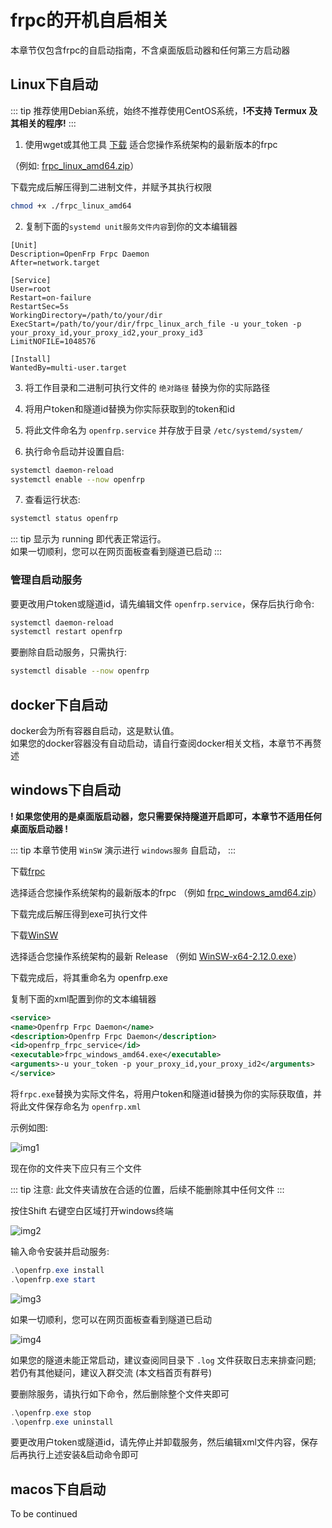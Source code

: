 # frpc的开机自启相关

本章节仅包含frpc的自启动指南，不含桌面版启动器和任何第三方启动器

## Linux下自启动

::: tip
推荐使用Debian系统，始终不推荐使用CentOS系统，**!不支持 Termux 及其相关的程序!**
:::


1. 使用wget或其他工具 [下载](https://d.of.gs/client/) 适合您操作系统架构的最新版本的frpc
   
（例如: [frpc_linux_amd64.zip](https://d.of.gs/client/OpenFRP_0.57.0_e511492b_20240423/frpc_linux_amd64.tar.gz)） 


下载完成后解压得到二进制文件，并赋予其执行权限 <br />

```bash 
chmod +x ./frpc_linux_amd64
```

2. 复制下面的`systemd unit服务文件内容`到你的文本编辑器

```
[Unit]
Description=OpenFrp Frpc Daemon
After=network.target

[Service]
User=root
Restart=on-failure
RestartSec=5s
WorkingDirectory=/path/to/your/dir
ExecStart=/path/to/your/dir/frpc_linux_arch_file -u your_token -p your_proxy_id,your_proxy_id2,your_proxy_id3
LimitNOFILE=1048576

[Install]
WantedBy=multi-user.target
```

3. 将工作目录和二进制可执行文件的 `绝对路径` 替换为你的实际路径

4. 将用户token和隧道id替换为你实际获取到的token和id

5. 将此文件命名为 `openfrp.service` 并存放于目录 `/etc/systemd/system/`

6. 执行命令启动并设置自启: 

```bash
systemctl daemon-reload
systemctl enable --now openfrp
```

7. 查看运行状态: 

```bash
systemctl status openfrp
```

::: tip
显示为 running 即代表正常运行。<br />
如果一切顺利，您可以在网页面板查看到隧道已启动
:::


### 管理自启动服务
要更改用户token或隧道id，请先编辑文件 `openfrp.service`，保存后执行命令:

```bash
systemctl daemon-reload
systemctl restart openfrp
```

要删除自启动服务，只需执行: 

```bash
systemctl disable --now openfrp
```

## docker下自启动

docker会为所有容器自启动，这是默认值。<br />
如果您的docker容器没有自动启动，请自行查阅docker相关文档，本章节不再赘述

## windows下自启动

**! 如果您使用的是桌面版启动器，您只需要保持隧道开启即可，本章节不适用任何桌面版启动器 !**

::: tip
本章节使用 `WinSW` 演示进行 `windows服务` 自启动，
:::

下载[frpc](https://d.of.gs/client/)

选择适合您操作系统架构的最新版本的frpc
（例如 [frpc_windows_amd64.zip](https://d.of.gs/client/OpenFRP_0.57.0_e511492b_20240423/frpc_windows_amd64.zip)） 

下载完成后解压得到exe可执行文件

下载[WinSW](https://github.com/winsw/winsw/releases)

选择适合您操作系统架构的最新 Release 
（例如 [WinSW-x64-2.12.0.exe](https://github.com/winsw/winsw/releases/download/v2.12.0/WinSW-x64.exe)）

下载完成后，将其重命名为 openfrp.exe

复制下面的xml配置到你的文本编辑器

```xml
<service>
<name>Openfrp Frpc Daemon</name>
<description>Openfrp Frpc Daemon</description>
<id>openfrp_frpc_service</id>
<executable>frpc_windows_amd64.exe</executable>
<arguments>-u your_token -p your_proxy_id,your_proxy_id2</arguments>
</service>
```

将`frpc.exe`替换为实际文件名，将用户token和隧道id替换为你的实际获取值，并将此文件保存命名为 `openfrp.xml`

示例如图:

![img1](./image/boot-on-startup/img1.png)

现在你的文件夹下应只有三个文件

::: tip
注意: 此文件夹请放在合适的位置，后续不能删除其中任何文件
:::

按住Shift 右键空白区域打开windows终端

![img2](./image/boot-on-startup/img2.png)

输入命令安装并启动服务:

```powershell
.\openfrp.exe install
.\openfrp.exe start
```

![img3](./image/boot-on-startup/img3.png)

如果一切顺利，您可以在网页面板查看到隧道已启动

![img4](./image/boot-on-startup/img4.png)

如果您的隧道未能正常启动，建议查阅同目录下 `.log` 文件获取日志来排查问题; 若仍有其他疑问，建议入群交流 (本文档首页有群号)

要删除服务，请执行如下命令，然后删除整个文件夹即可

```powershell
.\openfrp.exe stop
.\openfrp.exe uninstall
```

要更改用户token或隧道id，请先停止并卸载服务，然后编辑xml文件内容，保存后再执行上述安装&启动命令即可

## macos下自启动

To be continued
